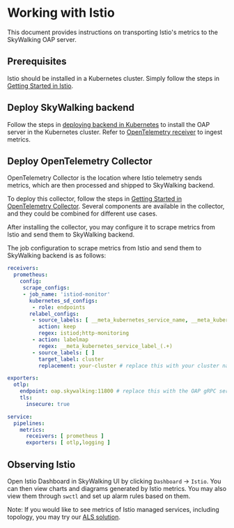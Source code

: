 # Working with Istio

This document provides instructions on transporting Istio's metrics to the SkyWalking OAP server.

## Prerequisites

Istio should be installed in a Kubernetes cluster. Simply follow the steps in [Getting Started in Istio](https://istio.io/docs/setup/getting-started/).

## Deploy SkyWalking backend

Follow the steps in [deploying backend in Kubernetes](../backend/backend-k8s.md) to install the OAP server in the Kubernetes cluster.
Refer to [OpenTelemetry receiver](../backend/opentelemetry-receiver.md) to ingest metrics.


## Deploy OpenTelemetry Collector
OpenTelemetry Collector is the location where Istio telemetry sends metrics, which are then processed and shipped to SkyWalking
backend.

To deploy this collector, follow the steps in [Getting Started in OpenTelemetry Collector](https://opentelemetry.io/docs/collector/getting-started/).
Several components are available in the collector, and they could be combined for different use cases.

After installing the collector, you may configure it to scrape metrics from Istio and send them to SkyWalking backend.

The job configuration to scrape metrics from Istio and send them to SkyWalking backend is as follows:

```yaml
receivers:
  prometheus:
    config:
     scrape_configs:
     - job_name: 'istiod-monitor'
       kubernetes_sd_configs:
        - role: endpoints
       relabel_configs:
        - source_labels: [ __meta_kubernetes_service_name, __meta_kubernetes_endpoint_port_name ]
          action: keep
          regex: istiod;http-monitoring
        - action: labelmap
          regex: __meta_kubernetes_service_label_(.+)
        - source_labels: [ ]
          target_label: cluster
          replacement: your-cluster # replace this with your cluster name

exporters:
  otlp:
    endpoint: oap.skywalking:11800 # replace this with the OAP gRPC service address
    tls:
      insecure: true

service:
  pipelines:
    metrics:
      receivers: [ prometheus ]
      exporters: [ otlp,logging ]
```

## Observing Istio

Open Istio Dashboard in SkyWalking UI by clicking `Dashboard` -> `Istio`. You can then view charts and diagrams
generated by Istio metrics. You may also view them through `swctl` and set up alarm rules based on them.


Note: If you would like to see metrics of Istio managed services, including topology, you may try our [ALS solution](../envoy/als_setting.md).
